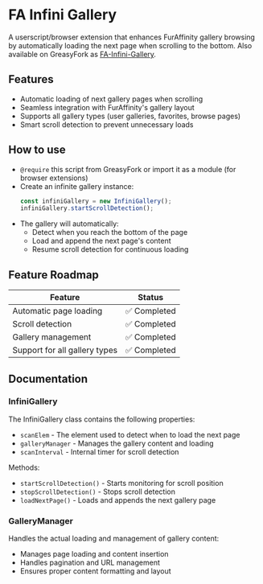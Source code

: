 # FA Infini Gallery

A userscript/browser extension that enhances FurAffinity gallery browsing by automatically loading the next page when scrolling to the bottom. Also available on GreasyFork as [FA-Infini-Gallery](https://greasyfork.org/scripts/FA-Infini-Gallery).

## Features

- Automatic loading of next gallery pages when scrolling
- Seamless integration with FurAffinity's gallery layout
- Supports all gallery types (user galleries, favorites, browse pages)
- Smart scroll detection to prevent unnecessary loads

## How to use

- `@require` this script from GreasyFork or import it as a module (for browser extensions)
- Create an infinite gallery instance:
  ```javascript
  const infiniGallery = new InfiniGallery();
  infiniGallery.startScrollDetection();
  ```
- The gallery will automatically:
  - Detect when you reach the bottom of the page
  - Load and append the next page's content
  - Resume scroll detection for continuous loading

## Feature Roadmap

| Feature                                     | Status      |
| ------------------------------------------ | ----------- |
| Automatic page loading                      | ✅ Completed |
| Scroll detection                            | ✅ Completed |
| Gallery management                          | ✅ Completed |
| Support for all gallery types               | ✅ Completed |

## Documentation

### InfiniGallery

The InfiniGallery class contains the following properties:

- `scanElem` - The element used to detect when to load the next page
- `galleryManager` - Manages the gallery content and loading
- `scanInterval` - Internal timer for scroll detection

Methods:
- `startScrollDetection()` - Starts monitoring for scroll position
- `stopScrollDetection()` - Stops scroll detection
- `loadNextPage()` - Loads and appends the next gallery page

### GalleryManager

Handles the actual loading and management of gallery content:

- Manages page loading and content insertion
- Handles pagination and URL management
- Ensures proper content formatting and layout